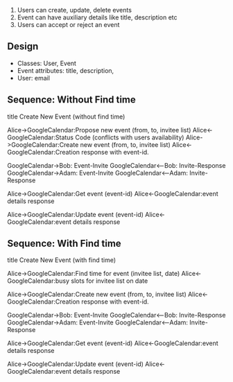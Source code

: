 1. Users can create, update, delete events
2. Event can have auxiliary details like title, description etc
3. Users can accept or reject an event


## Design
- Classes: User, Event
- Event attributes: title, description, 
- User: email

## Sequence: Without Find time

title Create New Event (without find time)

Alice->GoogleCalendar:Propose new event (from, to, invitee list)
Alice<-GoogleCalendar:Status Code (conflicts with users availability)
Alice->GoogleCalendar:Create new event (from, to, invitee list)
Alice<-GoogleCalendar:Creation response with event-id.

GoogleCalendar->Bob: Event-Invite
GoogleCalendar<--Bob: Invite-Response
GoogleCalendar->Adam: Event-Invite
GoogleCalendar<--Adam: Invite-Response

Alice->GoogleCalendar:Get event (event-id)
Alice<-GoogleCalendar:event details response

Alice->GoogleCalendar:Update event (event-id)
Alice<-GoogleCalendar:event details response

## Sequence: With Find time
title Create New Event (with find time)

Alice->GoogleCalendar:Find time for event (invitee list, date)
Alice<-GoogleCalendar:busy slots for invitee list on date


Alice->GoogleCalendar:Create new event (from, to, invitee list)
Alice<-GoogleCalendar:Creation response with event-id.

GoogleCalendar->Bob: Event-Invite
GoogleCalendar<--Bob: Invite-Response
GoogleCalendar->Adam: Event-Invite
GoogleCalendar<--Adam: Invite-Response

Alice->GoogleCalendar:Get event (event-id)
Alice<-GoogleCalendar:event details response

Alice->GoogleCalendar:Update event (event-id)
Alice<-GoogleCalendar:event details response
